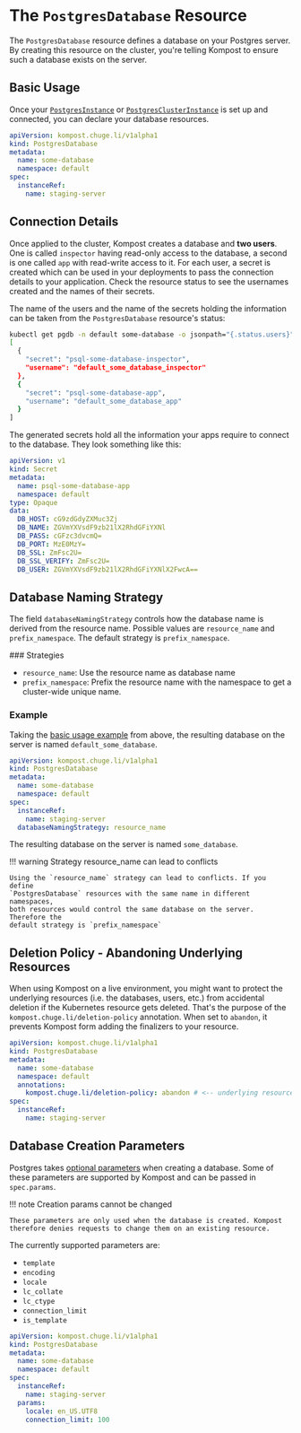 # The `PostgresDatabase` Resource

The `PostgresDatabase` resource defines a database on your Postgres server.
By creating this resource on the cluster, you're telling Kompost to ensure
such a database exists on the server.

## Basic Usage

Once your [`PostgresInstance`](postgres_instance.md) or
[`PostgresClusterInstance`](postgres_cluster_instance.md) is set up and
connected, you can declare your database resources.

```yaml
apiVersion: kompost.chuge.li/v1alpha1
kind: PostgresDatabase
metadata:
  name: some-database
  namespace: default
spec:
  instanceRef:
    name: staging-server
```

## Connection Details

Once applied to the cluster, Kompost creates a database and **two users**. One
is called `inspector` having read-only access to the database, a second is one
called `app` with read-write access to it. For each user, a secret is created
which can be used in your deployments to pass the connection details to your
application. Check the resource status to see the usernames created and the
names of their secrets.

The name of the users and the name of the secrets holding the information can be
taken from the `PostgresDatabase` resource's status:

```bash
kubectl get pgdb -n default some-database -o jsonpath="{.status.users}" |jq
[
  {
    "secret": "psql-some-database-inspector",
    "username": "default_some_database_inspector"
  },
  {
    "secret": "psql-some-database-app",
    "username": "default_some_database_app"
  }
]
```

The generated secrets hold all the information your apps require to connect to the database. They look something like this:

```yaml
apiVersion: v1
kind: Secret
metadata:
  name: psql-some-database-app
  namespace: default
type: Opaque
data:
  DB_HOST: cG9zdGdyZXMuc3Zj
  DB_NAME: ZGVmYXVsdF9zb21lX2RhdGFiYXNl
  DB_PASS: cGFzc3dvcmQ=
  DB_PORT: MzE0MzY=
  DB_SSL: ZmFsc2U=
  DB_SSL_VERIFY: ZmFsc2U=
  DB_USER: ZGVmYXVsdF9zb21lX2RhdGFiYXNlX2FwcA==
```

## Database Naming Strategy

The field `databaseNamingStrategy` controls how the database name is derived
from the resource name. Possible values are `resource_name` and
`prefix_namespace`. The default strategy is `prefix_namespace`.

### Strategies

- `resource_name`: Use the resource name as database name
- `prefix_namespace`: Prefix the resource name with the namespace to get a
  cluster-wide unique name.

### Example

Taking the [basic usage example](#basic-usage) from above, the resulting
database on the server is named `default_some_database`.

```yaml
apiVersion: kompost.chuge.li/v1alpha1
kind: PostgresDatabase
metadata:
  name: some-database
  namespace: default
spec:
  instanceRef:
    name: staging-server
  databaseNamingStrategy: resource_name
```

The resulting database on the server is named `some_database`.

!!! warning Strategy resource_name can lead to conflicts

    Using the `resource_name` strategy can lead to conflicts. If you define
    `PostgresDatabase` resources with the same name in different namespaces,
    both resources would control the same database on the server. Therefore the
    default strategy is `prefix_namespace`

## Deletion Policy - Abandoning Underlying Resources

When using Kompost on a live environment, you might want to protect the
underlying resources (i.e. the databases, users, etc.) from accidental deletion
if the Kubernetes resource gets deleted. That's the purpose of the
`kompost.chuge.li/deletion-policy` annotation. When set to `abandon`, it prevents
Kompost form adding the finalizers to your resource.

```yaml
apiVersion: kompost.chuge.li/v1alpha1
kind: PostgresDatabase
metadata:
  name: some-database
  namespace: default
  annotations:
    kompost.chuge.li/deletion-policy: abandon # <-- underlying resources are abandoned (not deleted) when this resource gets deleted
spec:
  instanceRef:
    name: staging-server
```

## Database Creation Parameters

Postgres takes [optional
parameters](https://www.postgresql.org/docs/current/sql-createdatabase.html)
when creating a database. Some of these parameters are supported by Kompost and
can be passed in `spec.params`.

!!! note Creation params cannot be changed

    These parameters are only used when the database is created. Kompost therefore denies requests to change them on an existing resource.

The currently supported parameters are:

- `template`
- `encoding`
- `locale`
- `lc_collate`
- `lc_ctype`
- `connection_limit`
- `is_template`

```yaml
apiVersion: kompost.chuge.li/v1alpha1
kind: PostgresDatabase
metadata:
  name: some-database
  namespace: default
spec:
  instanceRef:
    name: staging-server
  params:
    locale: en_US.UTF8
    connection_limit: 100
```
